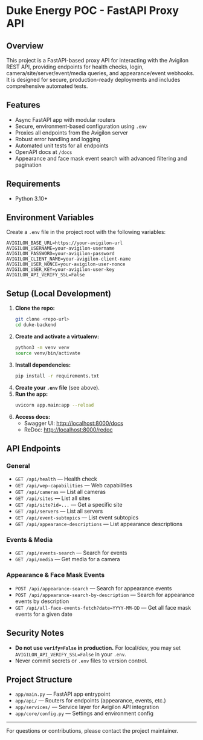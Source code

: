 # Duke Energy POC - FastAPI Proxy API

## Overview

This project is a FastAPI-based proxy API for interacting with the Avigilon REST API, providing endpoints for health checks, login, camera/site/server/event/media queries, and appearance/event webhooks. It is designed for secure, production-ready deployments and includes comprehensive automated tests.

## Features
- Async FastAPI app with modular routers
- Secure, environment-based configuration using `.env`
- Proxies all endpoints from the Avigilon server
- Robust error handling and logging
- Automated unit tests for all endpoints
- OpenAPI docs at `/docs`
- Appearance and face mask event search with advanced filtering and pagination

## Requirements
- Python 3.10+

## Environment Variables
Create a `.env` file in the project root with the following variables:

```
AVIGILON_BASE_URL=https://your-avigilon-url
AVIGILON_USERNAME=your-avigilon-username
AVIGILON_PASSWORD=your-avigilon-password
AVIGILON_CLIENT_NAME=your-avigilon-client-name
AVIGILON_USER_NONCE=your-avigilon-user-nonce
AVIGILON_USER_KEY=your-avigilon-user-key
AVIGILON_API_VERIFY_SSL=False
```

## Setup (Local Development)

1. **Clone the repo:**
   ```sh
   git clone <repo-url>
   cd duke-backend
   ```
2. **Create and activate a virtualenv:**
   ```sh
   python3 -m venv venv
   source venv/bin/activate
   ```
3. **Install dependencies:**
   ```sh
   pip install -r requirements.txt
   ```
4. **Create your `.env` file** (see above).
5. **Run the app:**
   ```sh
   uvicorn app.main:app --reload
   ```
6. **Access docs:**
   - Swagger UI: [http://localhost:8000/docs](http://localhost:8000/docs)
   - ReDoc: [http://localhost:8000/redoc](http://localhost:8000/redoc)

## API Endpoints

### General
- `GET /api/health` — Health check
- `GET /api/wep-capabilities` — Web capabilities
- `GET /api/cameras` — List all cameras
- `GET /api/sites` — List all sites
- `GET /api/site?id=...` — Get a specific site
- `GET /api/servers` — List all servers
- `GET /api/event-subtopics` — List event subtopics
- `GET /api/appearance-descriptions` — List appearance descriptions

### Events & Media
- `GET /api/events-search` — Search for events
- `GET /api/media` — Get media for a camera

### Appearance & Face Mask Events
- `POST /api/appearance-search` — Search for appearance events
- `POST /api/appearance-search-by-description` — Search for appearance events by description
- `GET /api/all-face-events-fetch?date=YYYY-MM-DD` — Get all face mask events for a given date

## Security Notes
- **Do not use `verify=False` in production.** For local/dev, you may set `AVIGILON_API_VERIFY_SSL=False` in your `.env`.
- Never commit secrets or `.env` files to version control.

## Project Structure

- `app/main.py` — FastAPI app entrypoint
- `app/api/` — Routers for endpoints (appearance, events, etc.)
- `app/services/` — Service layer for Avigilon API integration
- `app/core/config.py` — Settings and environment config

---

For questions or contributions, please contact the project maintainer.
